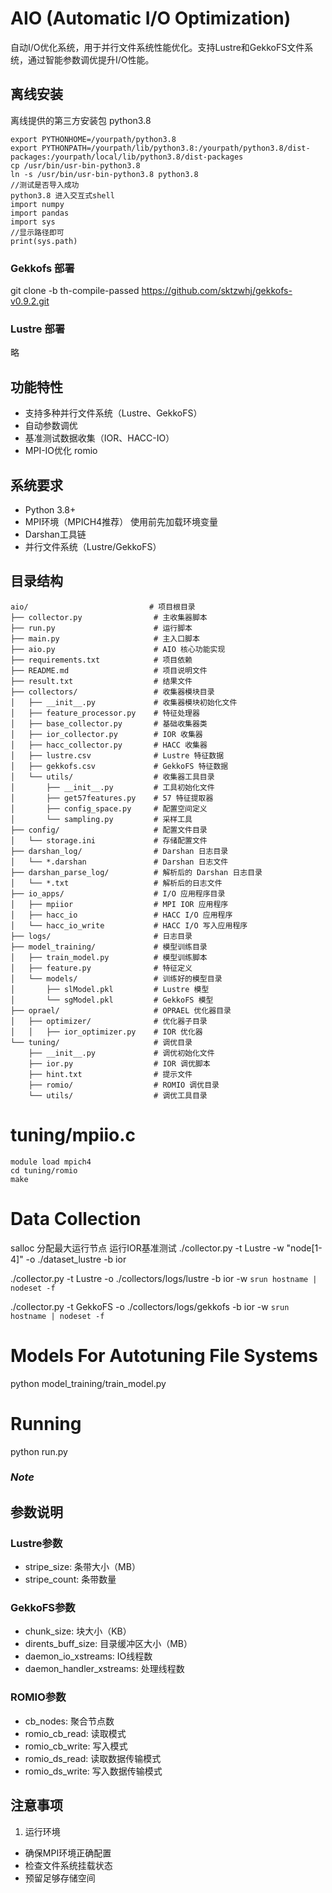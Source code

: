 # AIO (Automatic I/O Optimization)

自动I/O优化系统，用于并行文件系统性能优化。支持Lustre和GekkoFS文件系统，通过智能参数调优提升I/O性能。

## 离线安装
离线提供的第三方安装包
python3.8
```
export PYTHONHOME=/yourpath/python3.8
export PYTHONPATH=/yourpath/lib/python3.8:/yourpath/python3.8/dist-packages:/yourpath/local/lib/python3.8/dist-packages
cp /usr/bin/usr-bin-python3.8
ln -s /usr/bin/usr-bin-python3.8 python3.8
//测试是否导入成功
python3.8 进入交互式shell 
import numpy
import pandas
import sys
//显示路径即可
print(sys.path)
```
### Gekkofs 部署
git clone -b th-compile-passed https://github.com/sktzwhj/gekkofs-v0.9.2.git
### Lustre 部署
略
## 功能特性

- 支持多种并行文件系统（Lustre、GekkoFS）
- 自动参数调优
- 基准测试数据收集（IOR、HACC-IO）
- MPI-IO优化 romio

## 系统要求

- Python 3.8+
- MPI环境（MPICH4推荐） 使用前先加载环境变量
- Darshan工具链
- 并行文件系统（Lustre/GekkoFS）

## 目录结构
```
aio/                           # 项目根目录
├── collector.py                # 主收集器脚本
├── run.py                      # 运行脚本
├── main.py                     # 主入口脚本
├── aio.py                      # AIO 核心功能实现
├── requirements.txt            # 项目依赖
├── README.md                   # 项目说明文件
├── result.txt                  # 结果文件
├── collectors/                 # 收集器模块目录
│   ├── __init__.py             # 收集器模块初始化文件
│   ├── feature_processor.py    # 特征处理器
│   ├── base_collector.py       # 基础收集器类
│   ├── ior_collector.py        # IOR 收集器
│   ├── hacc_collector.py       # HACC 收集器
│   ├── lustre.csv              # Lustre 特征数据
│   ├── gekkofs.csv             # GekkoFS 特征数据
│   └── utils/                  # 收集器工具目录
│       ├── __init__.py         # 工具初始化文件
│       ├── get57features.py    # 57 特征提取器
│       ├── config_space.py     # 配置空间定义
│       └── sampling.py         # 采样工具
├── config/                     # 配置文件目录
│   └── storage.ini             # 存储配置文件
├── darshan_log/                # Darshan 日志目录
│   └── *.darshan               # Darshan 日志文件
├── darshan_parse_log/          # 解析后的 Darshan 日志目录
│   └── *.txt                   # 解析后的日志文件
├── io_apps/                    # I/O 应用程序目录
│   ├── mpiior                  # MPI IOR 应用程序
│   ├── hacc_io                 # HACC I/O 应用程序
│   └── hacc_io_write           # HACC I/O 写入应用程序
├── logs/                       # 日志目录
├── model_training/             # 模型训练目录
│   ├── train_model.py          # 模型训练脚本
│   ├── feature.py              # 特征定义
│   └── models/                 # 训练好的模型目录
│       ├── slModel.pkl         # Lustre 模型
│       └── sgModel.pkl         # GekkoFS 模型
├── oprael/                     # OPRAEL 优化器目录
│   ├── optimizer/              # 优化器子目录
│   │   ├── ior_optimizer.py    # IOR 优化器
└── tuning/                     # 调优目录
    ├── __init__.py             # 调优初始化文件
    ├── ior.py                  # IOR 调优脚本
    ├── hint.txt                # 提示文件
    ├── romio/                  # ROMIO 调优目录
    └── utils/                  # 调优工具目录
```
# tuning/mpiio.c

```shell 
module load mpich4
cd tuning/romio
make
```


# Data Collection
salloc 分配最大运行节点
运行IOR基准测试
./collector.py -t Lustre -w "node[1-4]" -o ./dataset_lustre -b ior

./collector.py -t Lustre  -o ./collectors/logs/lustre -b ior -w  `srun hostname | nodeset -f`

./collector.py -t GekkoFS  -o ./collectors/logs/gekkofs -b ior -w  `srun hostname | nodeset -f`



# Models For Autotuning File Systems

python model_training/train_model.py


# Running

python run.py



### *Note*


## 参数说明

### Lustre参数
- stripe_size: 条带大小（MB）
- stripe_count: 条带数量

### GekkoFS参数
- chunk_size: 块大小（KB）
- dirents_buff_size: 目录缓冲区大小（MB）
- daemon_io_xstreams: IO线程数
- daemon_handler_xstreams: 处理线程数

### ROMIO参数
- cb_nodes: 聚合节点数
- romio_cb_read: 读取模式
- romio_cb_write: 写入模式
- romio_ds_read: 读取数据传输模式
- romio_ds_write: 写入数据传输模式

## 注意事项

1. 运行环境
- 确保MPI环境正确配置
- 检查文件系统挂载状态
- 预留足够存储空间

